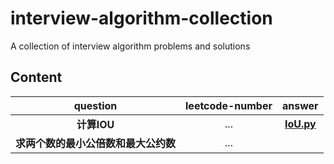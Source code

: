 # interview-algorithm-collection
A collection of interview algorithm problems and solutions

## Content
|question|leetcode-number|answer
|:---:|:---:|:---:|
| __计算IOU__ | ... | [__IoU.py__](https://github.com/rentainhe/interview-algorithm-collection/blob/master/interview-real/IoU.py)
| __求两个数的最小公倍数和最大公约数__ | ... | 
